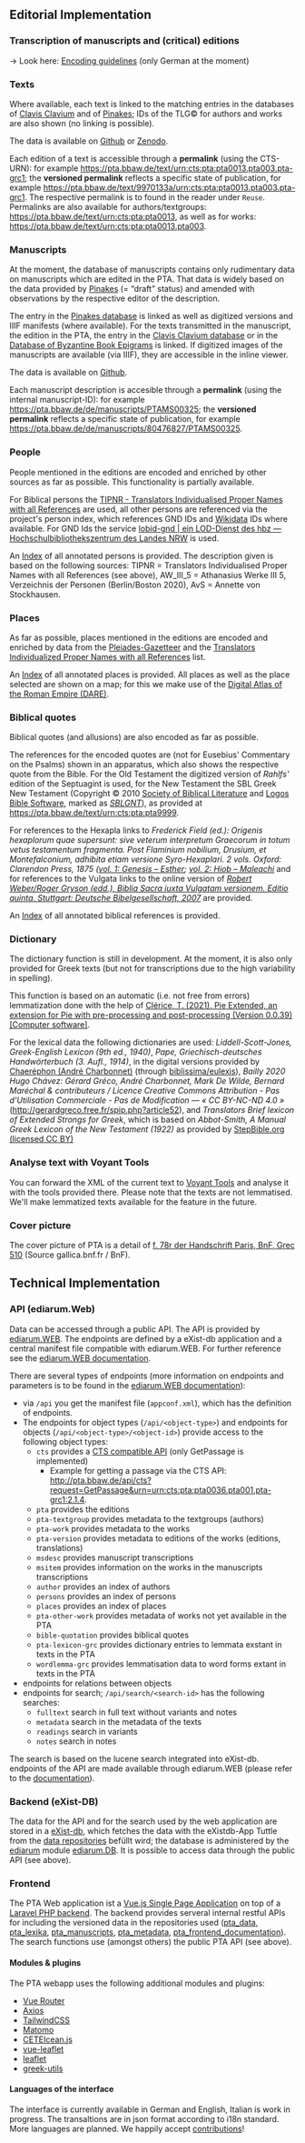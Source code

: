## Editorial Implementation

### Transcription of manuscripts and (critical) editions

-> Look here: [Encoding guidelines](../project/encoding-guidelines) (only German at the moment)

### Texts
Where available, each text is linked to the matching entries in the databases of [Clavis Clavium](https://clavis.brepols.net/clacla/Default.aspx) and of [Pinakes](https://pinakes.irht.cnrs.fr/); IDs of the TLG© for authors and works are also shown (no linking is possible).

The data is available on [Github](https://github.com/PatristicTextArchive/pta_data) or [Zenodo](https://doi.org/10.5281/zenodo.4066796).

Each edition of a text is accessible through a **permalink** (using the CTS-URN): for example <https://pta.bbaw.de/text/urn:cts:pta:pta0013.pta003.pta-grc1>; the **versioned permalink** reflects a specific  state of publication, for example <https://pta.bbaw.de/text/9970133a/urn:cts:pta:pta0013.pta003.pta-grc1>. The respective permalink is to found in the reader under `Reuse`. Permalinks are also available for authors/textgroups: <https://pta.bbaw.de/text/urn:cts:pta:pta0013>, as well as for works: <https://pta.bbaw.de/text/urn:cts:pta:pta0013.pta003>.

### Manuscripts

At the moment, the database of manuscripts contains only rudimentary data on manuscripts which are edited in the PTA. That data is widely based on the data provided by [Pinakes](https://pinakes.irht.cnrs.fr/) (= “draft” status) and amended with observations by the respective editor of the description.

The entry in the [Pinakes database](https://pinakes.irht.cnrs.fr/) is linked as well as digitized versions and IIIF manifests (where available). For the texts transmitted in the manuscript, the edition in the PTA, the entry in the [Clavis Clavium database](https://clavis.brepols.net/clacla/Default.aspx) or in the [Database of Byzantine Book Epigrams](https://www.dbbe.ugent.be) is linked. If digitized images of the manuscripts are available (via IIIF), they are accessible in the inline viewer.

The data is available on [Github](https://github.com/PatristicTextArchive/pta_manuscripts).

Each manuscript description is accesible through a **permalink** (using the internal manuscript-ID): for example  <https://pta.bbaw.de/de/manuscripts/PTAMS00325>; the **versioned permalink** reflects a specific  state of publication, for example <https://pta.bbaw.de/de/manuscripts/80476827/PTAMS00325>.
### People
People mentioned in the editions are encoded and enriched by other sources as far as possible. This functionality is partially available.

For Biblical persons the [TIPNR - Translators Individualised Proper Names with all References](https://github.com/tyndale/STEPBible-Data) are used, all other persons are referenced via the project's person index, which references GND IDs and [Wikidata](https://www.wikidata.org) IDs where available. For GND Ids the service [lobid-gnd | ein LOD-Dienst des hbz — Hochschulbibliothekszentrum des Landes NRW](https://lobid.org/gnd) is used.

An [Index](https://pta.bbaw.de/indices/persons) of all annotated persons is provided. The description given is based on the following sources: TIPNR = Translators Individualised Proper Names with all References (see above), AW_III_5 = Athanasius Werke III 5, Verzeichnis der Personen (Berlin/Boston 2020), AvS = Annette von Stockhausen.

### Places

As far as possible, places mentioned in the editions are encoded and enriched by data from the [Pleiades-Gazetteer](https://pleiades.stoa.org/) and the [Translators Individualized Proper Names with all References](https://github.com/tyndale/STEPBible-Data) list.

An [Index](https://pta.bbaw.de/indices/places) of all annotated places is provided. All places as well as the  place selected are shown on a map; for this we make use of the [Digital Atlas of the Roman Empire (DARE)](https://dh.gu.se/dare/).

### Biblical quotes

Biblical quotes (and allusions) are also encoded as far as possible.

The references for the encoded quotes are  (not for Eusebius' Commentary on the Psalms) shown in an apparatus, which also shows the respective quote from the Bible. For the Old Testament the digitized version of *Rahlfs'* edition of the Septuagint is used, for the New Testament the SBL Greek New Testament (Copyright © 2010 [Society of Biblical Literature](http://www.sbl-site.org) and [Logos Bible Software](http://www.logos.com), marked as *[SBLGNT](http://sblgnt.com)*), as provided at <https://pta.bbaw.de/text/urn:cts:pta:pta9999>.

For references to the Hexapla links to *Frederick Field (ed.): Origenis hexaplorum quae supersunt: sive veterum interpretum Graecorum in totum vetus testamentum fragmenta. Post Flaminium nobilium, Drusium, et Montefalconium, adhibita etiam versione Syro-Hexaplari. 2 vols. Oxford: Clarendon Press, 1875 ([vol. 1: Genesis – Esther](https://archive.org/details/origenhexapla01unknuoft); [vol. 2: Hiob – Maleachi](https://archive.org/details/origenhexapla02unknuoft)* and for references to the Vulgata links to the online version of *[Robert Weber/Roger Gryson (edd.), Biblia Sacra iuxta Vulgatam versionem. Editio quinta. Stuttgart: Deutsche Bibelgesellschaft, 2007](https://www.bibelwissenschaft.de/online-bibeln/biblia-sacra-vulgata/lesen-im-bibeltext/)* are provided.


An [Index](https://pta.bbaw.de/indices/biblical-references) of all annotated biblical references is provided.
### Dictionary
The dictionary function is still in development. At the moment, it is also only provided for Greek texts (but not for transcriptions due to the high variability in spelling).

This function is based on an automatic (i.e. not free from errors) lemmatization done with the help of [Clérice, T. (2021). Pie Extended, an extension for Pie with pre-processing and post-processing (Version 0.0.39) [Computer software]](https://doi.org/10.5281/zenodo.3883589).

For the lexical data the following dictionaries are used: *Liddell-Scott-Jones, Greek-English Lexicon (9th ed., 1940)*, *Pape, Griechisch-deutsches Handwörterbuch (3. Aufl., 1914)*, in the digital versions provided by [Chaeréphon (André Charbonnet)](http://chaerephon.e-monsite.com/medias/files/bailly.html) (through [biblissima/eulexis](http://outils.biblissima.fr/resources/eulexis/data.tar.gz)), *Bailly 2020 Hugo Chávez: Gérard Gréco, André Charbonnet, Mark De Wilde, Bernard Maréchal & contributeurs / Licence Creative Commons Attribution - Pas d'Utilisation Commerciale - Pas de Modification — « CC BY-NC-ND 4.0 »* (<http://gerardgreco.free.fr/spip.php?article52>), and *Translators Brief lexicon of Extended Strongs for Greek*, which is based on *Abbot-Smith, A Manual Greek Lexicon of the New Testament (1922)* as provided by [StepBible.org (licensed CC BY)](https://github.com/STEPBible/STEPBible-Data/blob/master/TBESG%20-%20Translators%20Brief%20lexicon%20of%20Extended%20Strongs%20for%20Greek%20-%20STEPBible.org%20CC%20BY.txt)

### Analyse text with Voyant Tools

You can forward the XML of the current text to [Voyant Tools](https://voyant-tools.org/) and analyse it with the tools provided there. 
Please note that the texts are not lemmatised. We'll make lemmatized texts available for the feature in the future.

### Cover picture

The cover picture of PTA is a detail of [f. 78r der Handschrift Paris, BnF, Grec 510](https://gallica.bnf.fr/ark:/12148/btv1b84522082/f169) (Source gallica.bnf.fr / BnF).


## Technical Implementation

### API (ediarum.Web)

Data can be accessed through a public API. The API is provided by [ediarum.WEB](https://github.com/ediarum/ediarum.WEB). The endpoints are defined by a eXist-db application and a central manifest file compatible with ediarum.WEB. For further reference see the [ediarum.WEB documentation](https://github.com/ediarum/ediarum.WEB/blob/master/APPCONF.md).

There are several types of endpoints (more information on endpoints and parameters is to be found in the [ediarum.WEB documentation](https://github.com/ediarum/ediarum.WEB/blob/master/API.md)):

- via `/api` you get the manifest file (`appconf.xml`), which has the definition of endpoints.
- The endpoints for object types (`/api/<object-type>`) and endpoints for objects (`/api/<object-type>/<object-id>`) provide access to the following object types:
  - `cts` provides a [CTS compatible API](https://github.com/cite-architecture/cts_spec/blob/master/md/specification.md) (only GetPassage is implemented)
    - Example for getting a passage via the CTS API: <http://pta.bbaw.de/api/cts?request=GetPassage&urn=urn:cts:pta:pta0036.pta001.pta-grc1:2.1.4>.
  - `pta` provides the editions
  - `pta-textgroup` provides metadata to the textgroups (authors)
  - `pta-work` provides metadata to the works
  - `pta-version` provides metadata to editions of the works (editions, translations)
  - `msdesc` provides manuscript transcriptions
  - `msitem` provides information on the works in the manuscripts transcriptions
  - `author` provides an index of authors
  - `persons` provides an index of persons
  - `places` provides an index of places 
  - `pta-other-work` provides metadata of works not yet available in the PTA
  - `bible-quotation` provides biblical quotes
  - `pta-lexicon-grc` provides dictionary entries to lemmata exstant in texts in the PTA
  - `wordlemma-grc` provides lemmatisation data to word forms extant in texts in the PTA
- endpoints for relations between objects
- endpoints for search; `/api/search/<search-id>` has the following searches:
  - `fulltext` search in full text without variants and notes
  - `metadata` search in the metadata of the texts
  - `readings` search in variants
  - `notes` search in notes

The search is based on the lucene search integrated into eXist-db. endpoints of the API are made available through ediarum.WEB  (please refer to the [documentation](https://github.com/ediarum/ediarum.WEB/blob/master/API.md#3-searching)).

### Backend (eXist-DB)

The data for the API and for the search used by the web application are stored in a [eXist-db](http://www.exist-db.org/), which fetches the data with the eXistdb-App Tuttle from the [data repositories](data.md) befüllt wird; the database is administered by the [ediarum](https://www.ediarum.org/) module [ediarum.DB](https://github.com/ediarum/ediarum.DB). It is possible to access data through the public API (see above).


### Frontend 

The PTA Web application ist a [Vue.js Single Page Application](https://vuejs.org/) on top of a [Laravel PHP backend](https://laravel.com/). The backend provides serveral internal restful APIs for including the versioned data in the repositories used ([pta_data](https://github.com/PatristicTextArchive/pta_data), [pta_lexika](https://github.com/PatristicTextArchive/pta_lexika), [pta_manuscripts](https://github.com/PatristicTextArchive/pta_manuscripts), [pta_metadata](https://github.com/PatristicTextArchive/pta_metadata), [pta_frontend_documentation](https://github.com/PatristicTextArchive/pta_frontend_documentation)). The search functions use (amongst others) the public PTA API (see above).


#### Modules & plugins
The PTA webapp uses the following additional modules and plugins:

- [Vue Router](https://router.vuejs.org/)
- [Axios](https://github.com/axios/axios)
- [TailwindCSS](https://tailwindcss.com)
- [Matomo](https://matomo.org)
- [CETEIcean.js](https://github.com/TEIC/CETEIcean)
- [vue-leaflet](https://github.com/vue-leaflet)
- [leaflet](https://leafletjs.com/)
- [greek-utils](https://github.com/vbarzokas/greek-utils)


#### Languages of the interface
The interface is currently available in German and English, Italian is work in progress. The transaltions are in json format according to i18n standard. More languages are planned. We happily accept [contributions](../project/contributing)!
